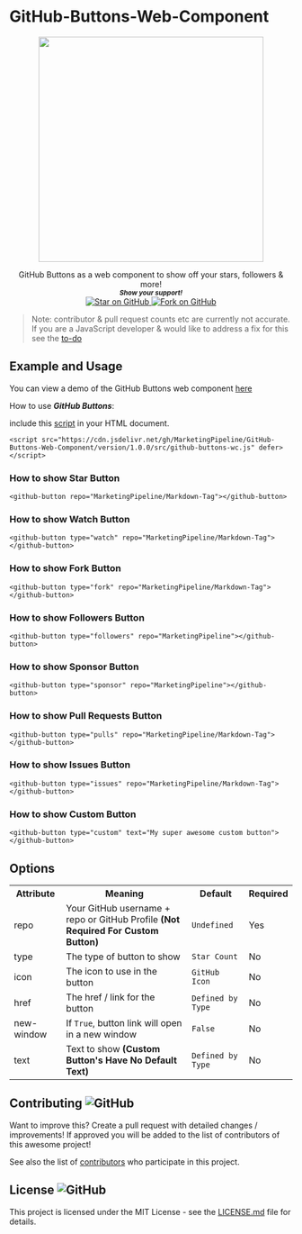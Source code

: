 # GitHub-Buttons-Web-Component

<p align="center">
  <img height="400" src="https://user-images.githubusercontent.com/86180097/187365958-218d0b59-9ca1-4650-b7b7-c82ea67080b1.png" />
</p>
                                                                     


   <p align="center">
    GitHub Buttons as a web component to show off your stars, followers & more!

  
  <br>
  <small> <b><i>Show your support!</i> </b></small>
  <br>
   <a href="https://github.com/MarketingPipeline/GitHub-Buttons-Web-Component">
    <img title="Star on GitHub" src="https://img.shields.io/github/stars/MarketingPipeline/GitHub-Buttons-Web-Component.svg?style=social&label=Star">
  </a>
  <a href="https://github.com/MarketingPipeline/GitHub-Buttons-Web-Component/fork">
    <img title="Fork on GitHub" src="https://img.shields.io/github/forks/MarketingPipeline/GitHub-Buttons-Web-Component.svg?style=social&label=Fork">
  </a>
   </p>  
   
   
> Note: contributor & pull request counts etc are currently not accurate. If you are a JavaScript developer & would like to address a fix for this see the [to-do](.github/TO-DO.md)

## Example and Usage

You can view a demo of the GitHub Buttons web component [here](https://marketingpipeline.github.io/GitHub-Buttons-Web-Component/)


How to use <b><i>GitHub Buttons</b></i>:

   include this [script](https://github.com/MarketingPipeline/GitHub-Buttons-Web-Component/blob/main/version/1.0.0/src/github-buttons-wc.js) in your HTML document.
         
    <script src="https://cdn.jsdelivr.net/gh/MarketingPipeline/GitHub-Buttons-Web-Component/version/1.0.0/src/github-buttons-wc.js" defer></script>    



### How to show Star Button

    <github-button repo="MarketingPipeline/Markdown-Tag"></github-button>
 
 
### How to show Watch Button
 
    <github-button type="watch" repo="MarketingPipeline/Markdown-Tag"></github-button>


### How to show Fork Button

    <github-button type="fork" repo="MarketingPipeline/Markdown-Tag"></github-button>



### How to show Followers Button

    <github-button type="followers" repo="MarketingPipeline"></github-button>



### How to show Sponsor Button

    <github-button type="sponsor" repo="MarketingPipeline"></github-button>


### How to show Pull Requests Button

    <github-button type="pulls" repo="MarketingPipeline/Markdown-Tag"></github-button>


### How to show Issues Button

    <github-button type="issues" repo="MarketingPipeline/Markdown-Tag"></github-button>
        

### How to show Custom Button

    <github-button type="custom" text="My super awesome custom button"></github-button>


## Options


<table>
<tr>
<th>Attribute</th>
<th>Meaning</th>
<th>Default</th>
<th>Required</th>
</tr>
<tr>
<td>repo</td>
 <td> Your GitHub username + repo or GitHub Profile <b>(Not Required For Custom Button)</b></td>
<td><code>Undefined</code></td>
<td>Yes</td>
</tr>


<tr>
<td>type</td>
              <td>The type of button to show </code></td>
<td><code>Star Count</code></td>
<td>No</td>
</tr>




<tr>
<td>icon</td>
<td>The icon to use in the button </td>
<td><code>GitHub Icon</code></td>
<td>No</td>
</tr>


<tr>
<td>href</td>
<td>The href / link for the button</td>
<td><code>Defined by Type</code></td>
<td>No</td>
</tr>


<tr>
<td>new-window</td>
<td>If                    <code>True</code>, button link will open in a new window</td>
<td><code>False</code></td>
<td>No</td>
</tr>


 
<tr>
<td>text</td>
<td>Text to show <b>(Custom Button's Have No Default Text)</b></td>
<td><code>Defined by Type</code></td>
<td>No</td>
</tr>





</table>




## Contributing ![GitHub](https://img.shields.io/github/contributors/MarketingPipeline/GitHub-Buttons-Web-Component)

Want to improve this? Create a pull request with detailed changes / improvements! If approved you will be added to the list of contributors of this awesome project!


See also the list of
[contributors](https://github.com/MarketingPipeline/GitHub-Buttons-Web-Component/graphs/contributors) who
participate in this project.

## License ![GitHub](https://img.shields.io/github/license/MarketingPipeline/GitHub-Buttons-Web-Component)

This project is licensed under the MIT License - see the
[LICENSE.md](https://github.com/MarketingPipeline/GitHub-Buttons-Web-Component/blob/main/LICENSE) file for
details.
